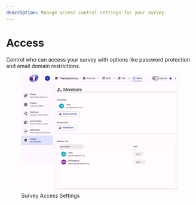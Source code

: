 ```yaml
---
description: Manage access control settings for your survey.
---
```


# Access

Control who can access your survey with options like password protection and email domain restrictions.

<figure><img src="./assets/share-access.png" alt="Survey Access Settings"><figcaption>Survey Access Settings</figcaption></figure>
